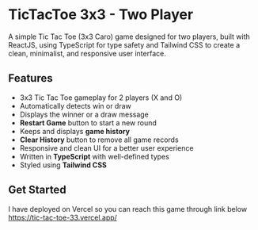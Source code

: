 # TicTacToe 3x3 - Two Player

A simple Tic Tac Toe (3x3 Caro) game designed for two players, built with ReactJS, using TypeScript for type safety and Tailwind CSS to create a clean, minimalist, and responsive user interface.

## Features
-  3x3 Tic Tac Toe gameplay for 2 players (X and O)
-  Automatically detects win or draw
-  Displays the winner or a draw message
-  **Restart Game** button to start a new round
-  Keeps and displays **game history**
-  **Clear History** button to remove all game records
-  Responsive and clean UI for a better user experience
-  Written in **TypeScript** with well-defined types
-  Styled using **Tailwind CSS**

## Get Started

I have deployed on Vercel so you can reach this game through link below
https://tic-tac-toe-33.vercel.app/

